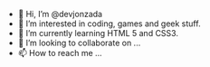 - 👋 Hi, I’m @devjonzada
- 👀 I’m interested in coding, games and geek stuff.
- 🌱 I’m currently learning HTML 5 and CSS3.
- 💞️ I’m looking to collaborate on ...
- 📫 How to reach me ...

<!---
devjonzada/devjonzada is a ✨ special ✨ repository because its `README.md` (this file) appears on your GitHub profile.
You can click the Preview link to take a look at your changes.
--->
